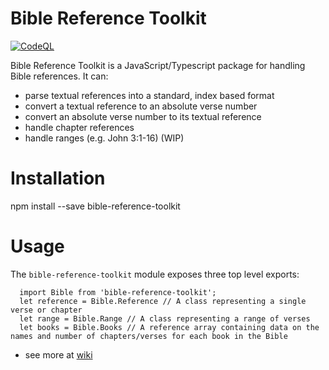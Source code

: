 # Bible Reference Toolkit


[![CodeQL](https://github.com/tim-hub/bible-reference-toolkit/actions/workflows/codeql-analysis.yml/badge.svg)](https://github.com/tim-hub/bible-reference-toolkit/actions/workflows/codeql-analysis.yml)

Bible Reference Toolkit is a JavaScript/Typescript package for handling Bible references. It can:

- parse textual references into a standard, index based format
- convert a textual reference to an absolute verse number
- convert an absolute verse number to its textual reference
- handle chapter references
- handle ranges (e.g. John 3:1-16) (WIP)

# Installation

npm install --save bible-reference-toolkit

# Usage

The `bible-reference-toolkit` module exposes three top level exports:

```
  import Bible from 'bible-reference-toolkit';
  let reference = Bible.Reference // A class representing a single verse or chapter
  let range = Bible.Range // A class representing a range of verses
  let books = Bible.Books // A reference array containing data on the names and number of chapters/verses for each book in the Bible
```

- see more at [wiki](https://github.com/tim-hub/bible-reference-toolkit/wiki)
